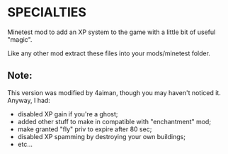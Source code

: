 SPECIALTIES
===========
Minetest mod to add an XP system to the game with a little bit of useful "magic".

Like any other mod extract these files into your mods/minetest folder.

Note:
-----
This version was modified by 4aiman, though you may haven't noticed it.
Anyway, I had:
 - disabled XP gain if you're a ghost;
 - added other stuff to make in compatible with "enchantment" mod;
 - make granted "fly" priv to expire after 80 sec;
 - disabled XP spamming by destroying your own buildings;
 - etc...
